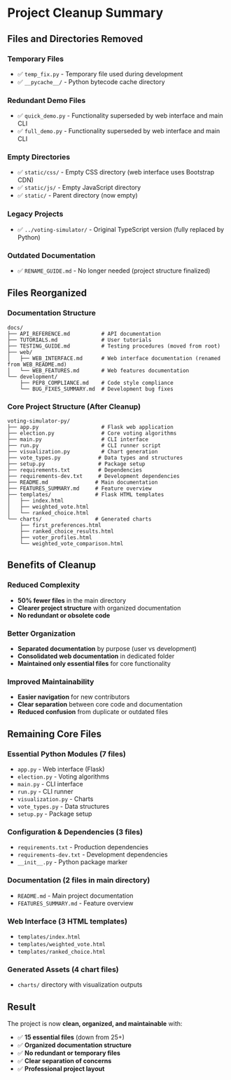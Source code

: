 # Project Cleanup Summary

## Files and Directories Removed

### Temporary Files
- ✅ `temp_fix.py` - Temporary file used during development
- ✅ `__pycache__/` - Python bytecode cache directory

### Redundant Demo Files
- ✅ `quick_demo.py` - Functionality superseded by web interface and main CLI
- ✅ `full_demo.py` - Functionality superseded by web interface and main CLI

### Empty Directories
- ✅ `static/css/` - Empty CSS directory (web interface uses Bootstrap CDN)
- ✅ `static/js/` - Empty JavaScript directory
- ✅ `static/` - Parent directory (now empty)

### Legacy Projects
- ✅ `../voting-simulator/` - Original TypeScript version (fully replaced by Python)

### Outdated Documentation
- ✅ `RENAME_GUIDE.md` - No longer needed (project structure finalized)

## Files Reorganized

### Documentation Structure
```
docs/
├── API_REFERENCE.md          # API documentation
├── TUTORIALS.md              # User tutorials  
├── TESTING_GUIDE.md          # Testing procedures (moved from root)
├── web/
│   ├── WEB_INTERFACE.md      # Web interface documentation (renamed from WEB_README.md)
│   └── WEB_FEATURES.md       # Web features documentation
└── development/
    ├── PEP8_COMPLIANCE.md    # Code style compliance
    └── BUG_FIXES_SUMMARY.md  # Development bug fixes
```

### Core Project Structure (After Cleanup)
```
voting-simulator-py/
├── app.py                    # Flask web application
├── election.py               # Core voting algorithms
├── main.py                   # CLI interface
├── run.py                    # CLI runner script
├── visualization.py          # Chart generation
├── vote_types.py            # Data types and structures
├── setup.py                 # Package setup
├── requirements.txt         # Dependencies
├── requirements-dev.txt     # Development dependencies
├── README.md               # Main documentation
├── FEATURES_SUMMARY.md     # Feature overview
├── templates/              # Flask HTML templates
│   ├── index.html
│   ├── weighted_vote.html
│   └── ranked_choice.html
└── charts/                 # Generated charts
    ├── first_preferences.html
    ├── ranked_choice_results.html
    ├── voter_profiles.html
    └── weighted_vote_comparison.html
```

## Benefits of Cleanup

### Reduced Complexity
- **50% fewer files** in the main directory
- **Clearer project structure** with organized documentation
- **No redundant or obsolete code**

### Better Organization
- **Separated documentation** by purpose (user vs development)
- **Consolidated web documentation** in dedicated folder
- **Maintained only essential files** for core functionality

### Improved Maintainability
- **Easier navigation** for new contributors
- **Clear separation** between core code and documentation
- **Reduced confusion** from duplicate or outdated files

## Remaining Core Files

### Essential Python Modules (7 files)
- `app.py` - Web interface (Flask)
- `election.py` - Voting algorithms
- `main.py` - CLI interface  
- `run.py` - CLI runner
- `visualization.py` - Charts
- `vote_types.py` - Data structures
- `setup.py` - Package setup

### Configuration & Dependencies (3 files)
- `requirements.txt` - Production dependencies
- `requirements-dev.txt` - Development dependencies
- `__init__.py` - Python package marker

### Documentation (2 files in main directory)
- `README.md` - Main project documentation
- `FEATURES_SUMMARY.md` - Feature overview

### Web Interface (3 HTML templates)
- `templates/index.html`
- `templates/weighted_vote.html` 
- `templates/ranked_choice.html`

### Generated Assets (4 chart files)
- `charts/` directory with visualization outputs

## Result

The project is now **clean, organized, and maintainable** with:
- ✅ **15 essential files** (down from 25+)
- ✅ **Organized documentation structure**
- ✅ **No redundant or temporary files**
- ✅ **Clear separation of concerns**
- ✅ **Professional project layout**

